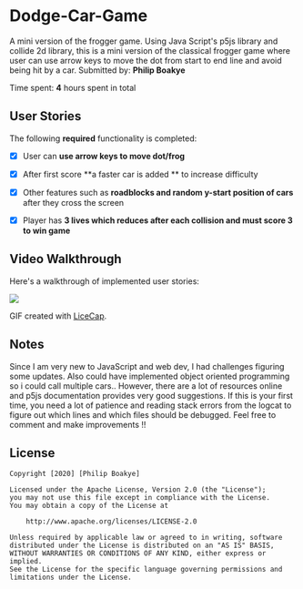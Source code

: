 # Dodge-Car-Game
A mini version of the frogger game.
Using Java Script's p5js library and collide 2d library, this is a mini version of the  classical frogger game where user can use arrow keys to move the dot from start to end line and avoid being hit by a car.
Submitted by: **Philip Boakye**

Time spent: **4** hours spent in total

## User Stories

The following **required** functionality is completed:

* [x] User can **use arrow keys to move dot/frog**
* [x] After first score **a faster car is added ** to increase difficulty
* [x] Other features such as  **roadblocks and random y-start position of cars** after they cross the screen
* [x] Player has  **3 lives which reduces after each collision and must score 3 to win game**


## Video Walkthrough

Here's a walkthrough of implemented user stories:

<img src='https://github.com/fhylinjr/Machine-Learning-Rock-Paper-Scissors-Game/blob/master/Rock%20Paper%20Scissors%20Google%20Final%20Project-min.gif' />

GIF created with [LiceCap](http://www.cockos.com/licecap/).

## Notes

Since I am very new to JavaScript and web dev, I had challenges figuring some updates. Also could have implemented object oriented programming so i could call multiple cars.. 
However, there are a lot of resources online and p5js documentation provides very good suggestions.
If this is your first time, you need a lot of patience and reading stack errors from the logcat to figure out which lines and which files should be debugged.
Feel free to comment and make improvements !!

## License

    Copyright [2020] [Philip Boakye]

    Licensed under the Apache License, Version 2.0 (the "License");
    you may not use this file except in compliance with the License.
    You may obtain a copy of the License at

        http://www.apache.org/licenses/LICENSE-2.0

    Unless required by applicable law or agreed to in writing, software
    distributed under the License is distributed on an "AS IS" BASIS,
    WITHOUT WARRANTIES OR CONDITIONS OF ANY KIND, either express or implied.
    See the License for the specific language governing permissions and
    limitations under the License.

